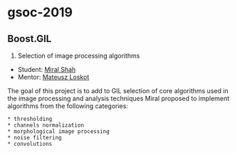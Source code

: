 # gsoc-2019

## Boost.GIL

1. Selection of image processing algorithms

* Student: [Miral Shah](https://github.com/miralshah365)
* Mentor:  [Mateusz Loskot](https://github.com/mloskot)

The goal of this project is to add to GIL selection of core algorithms
used in the image processing and analysis techniques Miral proposed to
implement algorithms from the following categories:

    * thresholding
    * channels normalization 
    * morphological image processing
    * noise filtering
    * convolutions
